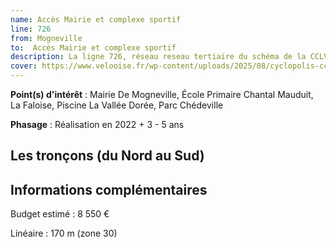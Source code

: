 ```yaml
---
name: Accès Mairie et complexe sportif
line: 726
from: Mogneville
to:  Accès Mairie et complexe sportif 
description: La ligne 726, réseau reseau tertiaire du schéma de la CCLVD (tronçon 126) concerne Mogneville - Accès Mairie et complexe sportif
cover: https://www.velooise.fr/wp-content/uploads/2025/08/cyclopolis-cclvd-126.jpg
---
```


**Point(s) d'intérêt** : Mairie De Mogneville, École Primaire Chantal Mauduit, La Faloise, Piscine La Vallée Dorée, Parc Chédeville

**Phasage** : Réalisation en 2022 + 3 - 5 ans

## Les tronçons (du Nord au Sud)

## Informations complémentaires

Budget estimé :  8 550 € 

Linéaire : 170 m (zone 30)

